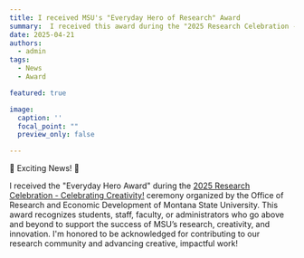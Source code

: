 ```yaml
---
title: I received MSU's "Everyday Hero of Research" Award
summary:  I received this award during the "2025 Research Celebration - Celebrating Creativity" ceremony 
date: 2025-04-21
authors:
  - admin
tags:
  - News
  - Award

featured: true

image:
  caption: ''
  focal_point: ""
  preview_only: false

---
```


🌟 Exciting News! 🌟

I received the "Everyday Hero Award" during the [2025 Research Celebration - Celebrating Creativity!](https://www.montana.edu/research/celebrating_research.html/)
ceremony organized by the Office of Research and Economic Development of Montana State University.
This award recognizes students, staff, faculty, or administrators who go above and beyond to support the success of 
MSU’s research, creativity, and innovation. I'm honored to be acknowledged for contributing to our research community 
and advancing creative, impactful work!

